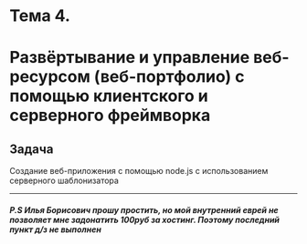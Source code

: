 # Тема 4.
<h1>Развёртывание и управление веб-ресурсом (веб-портфолио) с помощью клиентского и серверного фреймворка</h1>

<h2>Задача</h2>
<p>Создание веб-приложения с помощью node.js с использованием серверного
шаблонизатора<p>
  <hr>
  <h5>P.S
  Илья Борисович прошу простить, но мой внутренний еврей не позволяет мне задонатить 100руб за хостинг.
  Поэтому последний пункт д/з не выполнен
  </h5>
  
  
